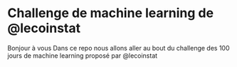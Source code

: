 # Challenge de machine learning de @lecoinstat

Bonjour à vous 
Dans ce repo nous allons aller au bout du challenge des 100 jours de machine learning proposé par @lecoinstat